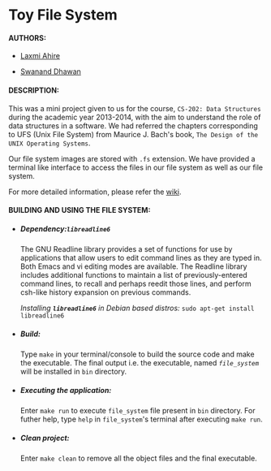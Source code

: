 # Toy File System

#### AUTHORS:

- [Laxmi Ahire](https://github.com/laxmisahire02 "Laxmi's github profile")

- [Swanand Dhawan](https://github.com/swananddhawan "Swanand's github profile")


#### DESCRIPTION:
This was a mini project given to us for the course, `CS-202: Data Structures`
during the academic year 2013-2014, with the aim to understand the role of data
structures in a software. We had referred the chapters corresponding to UFS
(Unix File System) from Maurice J. Bach's book, `The Design of the UNIX Operating Systems`.

Our file system images are stored with `.fs` extension.
We have provided a terminal like interface to access the files in our file
system as well as our file system.

For more detailed information, please refer the [wiki].


#### BUILDING AND USING THE FILE SYSTEM:

- ##### Dependency:`libreadline6`

  The GNU Readline library provides a set of functions for use
  by applications that allow users to edit command lines as they are typed in.
  Both Emacs and vi editing modes are available. The Readline library includes
  additional functions to maintain a list of previously-entered command lines,
  to recall and perhaps reedit those lines, and perform csh-like history
  expansion on previous commands.

  *Installing __`libreadline6`__ in Debian based distros:*  `sudo apt-get install libreadline6`


- ##### Build:
  Type `make` in your terminal/console to build the source code and make the
  executable. The final output i.e. the executable, named *`file_system`* will be installed in 
  `bin` directory.


- ##### Executing the application:
  Enter `make run` to execute `file_system` file present in `bin` directory.
  For futher help, type `help` in `file_system`'s terminal after executing `make run`. 


- ##### Clean project:
  Enter `make clean` to remove all the object files and the final executable.


[wiki]: https://github.com/swananddhawan/toy_file_system/wiki
